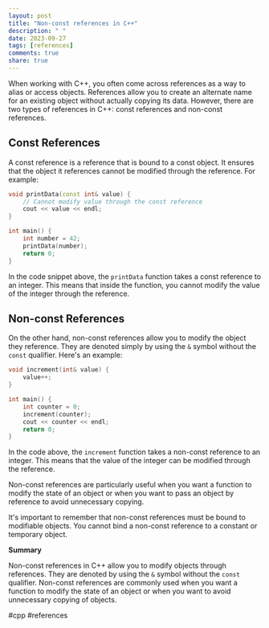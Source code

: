 ```yaml
---
layout: post
title: "Non-const references in C++"
description: " "
date: 2023-09-27
tags: [references]
comments: true
share: true
---
```


When working with C++, you often come across references as a way to alias or access objects. References allow you to create an alternate name for an existing object without actually copying its data. However, there are two types of references in C++: const references and non-const references.

## Const References

A const reference is a reference that is bound to a const object. It ensures that the object it references cannot be modified through the reference. For example:

```cpp
void printData(const int& value) {
    // Cannot modify value through the const reference
    cout << value << endl;
}

int main() {
    int number = 42;
    printData(number);
    return 0;
}
```
In the code snippet above, the `printData` function takes a const reference to an integer. This means that inside the function, you cannot modify the value of the integer through the reference.

## Non-const References

On the other hand, non-const references allow you to modify the object they reference. They are denoted simply by using the `&` symbol without the `const` qualifier. Here's an example:

```cpp
void increment(int& value) {
    value++;
}

int main() {
    int counter = 0;
    increment(counter);
    cout << counter << endl;
    return 0;
}
```
In the code above, the `increment` function takes a non-const reference to an integer. This means that the value of the integer can be modified through the reference.

Non-const references are particularly useful when you want a function to modify the state of an object or when you want to pass an object by reference to avoid unnecessary copying.

It's important to remember that non-const references must be bound to modifiable objects. You cannot bind a non-const reference to a constant or temporary object.

**Summary**

Non-const references in C++ allow you to modify objects through references. They are denoted by using the `&` symbol without the `const` qualifier. Non-const references are commonly used when you want a function to modify the state of an object or when you want to avoid unnecessary copying of objects.

#cpp #references